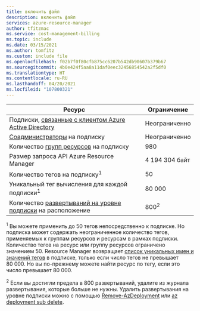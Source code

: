 ```yaml
---
title: включить файл
description: включить файл
services: azure-resource-manager
author: tfitzmac
ms.service: cost-management-billing
ms.topic: include
ms.date: 03/15/2021
ms.author: tomfitz
ms.custom: include file
ms.openlocfilehash: f02b7f0f80cfb875cc6207b542db90607b379b67
ms.sourcegitcommit: 4b0e424f5aa8a11daf0eec32456854542a2f5df0
ms.translationtype: HT
ms.contentlocale: ru-RU
ms.lasthandoff: 04/20/2021
ms.locfileid: "107800321"
---
```

| Ресурс | Ограничение |
| --- | --- |
| Подписки, [связанные с клиентом Azure Active Directory](../articles/active-directory/fundamentals/active-directory-how-subscriptions-associated-directory.md) | Неограниченно |
| [Соадминистраторы](../articles/cost-management-billing/manage/add-change-subscription-administrator.md) на подписку |Неограниченно |
| Количество [групп ресурсов](../articles/azure-resource-manager/management/overview.md) на подписку |980 |
| Размер запроса API Azure Resource Manager |4 194 304 байт |
| Количество тегов на подписку<sup>1</sup> |50 |
| Уникальный тег вычисления для каждой подписки<sup>1</sup> | 80 000 |
| Количество [развертываний на уровне подписки](../articles/azure-resource-manager/templates/deploy-to-subscription.md) на расположение | 800<sup>2</sup> |

<sup>1</sup> Вы можете применить до 50 тегов непосредственно к подписке. Но подписка может содержать неограниченное количество тегов, применяемых к группам ресурсов и ресурсам в рамках подписки. Количество тегов на ресурс или группу ресурсов ограничено значением 50. Resource Manager возвращает [список уникальных имен и значений тегов](/rest/api/resources/tags) в подписке, только если число тегов не превышает 80 000. Но вы по-прежнему можете найти ресурс по тегу, если это число превышает 80 000.

<sup>2</sup> Если вы достигли предела в 800 развертываний, удалите из журнала развертывания, которые больше не нужны. Удалить развертывания на уровне подписки можно с помощью [Remove-AzDeployment](/powershell/module/az.resources/Remove-AzDeployment) или [az deployment sub delete](/cli/azure/deployment/sub#az_deployment_sub_delete).
